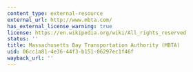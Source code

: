 ```yaml
---
content_type: external-resource
external_url: http://www.mbta.com/
has_external_license_warning: true
license: https://en.wikipedia.org/wiki/All_rights_reserved
status: ''
title: Massachusetts Bay Transportation Authority (MBTA)
uid: 06cc1a81-4e36-44f3-b151-06297ec1f46f
wayback_url: ''
---
```

